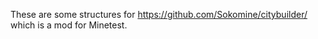 These are some structures for https://github.com/Sokomine/citybuilder/ which is a mod for Minetest.
